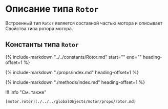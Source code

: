 # Описание типа `Rotor`
Встроенный тип `Rotor` является составной частью мотора и описывает Свойства типа ротора мотора.

## Константы типа `Rotor`
{%
    include-markdown "../../constants/Rotor.md"
    start="<!--startMiddleType-->"
    end="<!--endMiddleType-->"
    heading-offset=1
%}

{%
    include-markdown "./props/index.md"
    heading-offset=1
%}

{%
    include-markdown "./methods/index.md"
    heading-offset=1
%}

!!! info "См. также"

    [motor.rotor](./../../globalObjects/motor/props/rotor.md)
